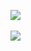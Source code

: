 <p align="center" align-items="center">
 
<img align="center" src="https://github-readme-stats.vercel.app/api?username=lavclash75&show_icons=true&include_all_commits=true&theme=tokyonight&hide_border=true"  /></a> <br><br>
<img align="center" src="https://github-readme-stats.vercel.app/api/top-langs/?username=lavclash75&layout=compact&theme=tokyonight&hide_border=true" /></a> <br><br>
